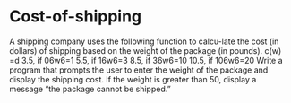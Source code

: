 # Cost-of-shipping
A shipping company uses the following function to calcu-late the cost (in dollars) of shipping based on the weight of the package (in  pounds).  c(w) =d 3.5, if 06w6=1 5.5, if 16w6=3 8.5, if 36w6=10 10.5, if 106w6=20 Write a program that prompts the user to enter the weight of the package and  display the shipping cost. If the weight is greater than 50, display a message “the  package cannot be shipped.”
